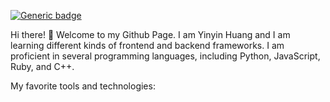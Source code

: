 [![Generic badge](https://img.shields.io/badge/<SUBJECT>-<STATUS>-<COLOR>.svg)](https://shields.io/)

Hi there! 👋 Welcome to my Github Page. I am Yinyin Huang and I am learning different kinds of frontend and backend frameworks. I am proficient in several programming languages, including Python, JavaScript, Ruby, and C++.

My favorite tools and technologies:




